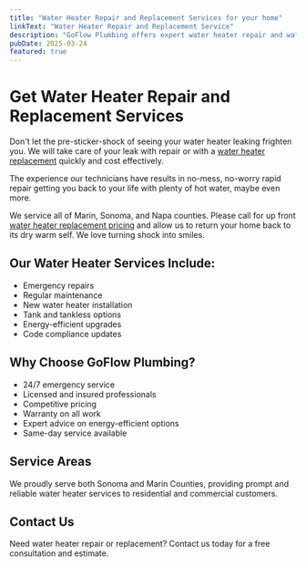 ```yaml
---
title: "Water Heater Repair and Replacement Services for your home"
linkText: "Water Heater Repair and Replacement Service"
description: "GoFlow Plumbing offers expert water heater repair and water heater replacement services to keep your home comfortable and safe."
pubDate: 2025-03-24
featured: true
---
```


# Get Water Heater Repair and Replacement Services

Don't let the pre-sticker-shock of seeing your water heater leaking frighten you. We will take care of your leak with repair or with a [water heater replacement](/articles/water-heater-replacement-signs) quickly and cost effectively.

​The experience our technicians have results in no-mess, no-worry rapid repair getting you back to your life with plenty of hot water, maybe even more.

​We service all of Marin, Sonoma, and Napa counties. Please call for up front [water heater replacement pricing](/articles/water-heater-replacement-cost-reasons) and allow us to return your home back to its dry warm self. We love turning shock into smiles.

## Our Water Heater Services Include:

- Emergency repairs
- Regular maintenance
- New water heater installation
- Tank and tankless options
- Energy-efficient upgrades
- Code compliance updates

## Why Choose GoFlow Plumbing?

- 24/7 emergency service
- Licensed and insured professionals
- Competitive pricing
- Warranty on all work
- Expert advice on energy-efficient options
- Same-day service available

## Service Areas

We proudly serve both Sonoma and Marin Counties, providing prompt and reliable water heater services to residential and commercial customers.

## Contact Us

Need water heater repair or replacement? Contact us today for a free consultation and estimate.
